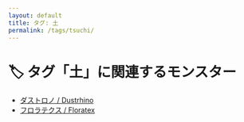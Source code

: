 ```yaml
---
layout: default
title: タグ: 土
permalink: /tags/tsuchi/
---
```

# 🏷️ タグ「土」に関連するモンスター

- [ダストロノ / Dustrhino](/monsterdex/monster/Dustrhino.html)
- [フロラテクス / Floratex](/monsterdex/monster/Floratex.html)